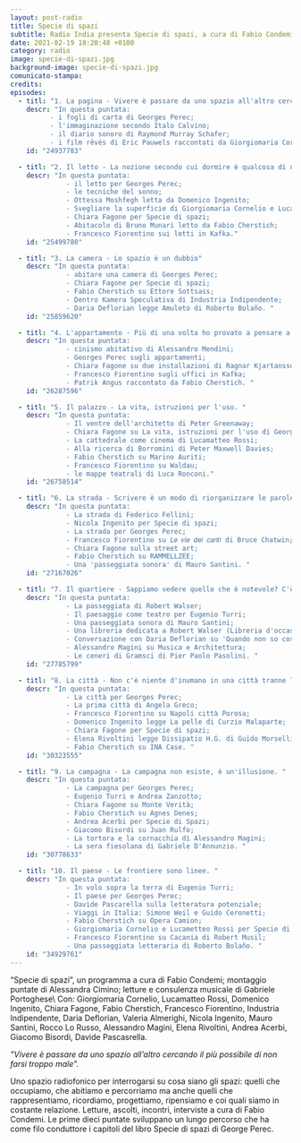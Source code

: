 ```yaml
---
layout: post-radio
title: Specie di spazi
subtitle: Radio India presenta Specie di spazi, a cura di Fabio Condemi
date: 2021-02-19 18:20:48 +0100
category: radio
image: specie-di-spazi.jpg
background-image: specie-di-spazi.jpg
comunicato-stampa:
credits:
episodes:
  - titl: "1. La pagina - Vivere è passare da uno spazio all'altro cercando il più possibile di non farsi troppo male."
    descr: "In questa puntata:
          - i fogli di carta di Georges Perec;
          - l'immaginazione secondo Italo Calvino;
          - il diario sonoro di Raymond Murray Schafer;
          - i film rêvés di Eric Pauwels raccontati da Giorgiomaria Cornelio e Lucamatteo Rossi."
    id: "24937783"

  - titl: "2. Il letto - La nozione secondo cui dormire è qualcosa di naturale è totalmente errata."
    descr: "In questa puntata:
              - il letto per Georges Perec;
              - le tecniche del sonno;
              - Ottessa Moshfegh letta da Domenico Ingenito;
              - Svegliare la superficie di Giorgiomaria Cornelio e Lucamatteo Rossi;
              - Chiara Fagone per Specie di spazi;
              - Abitacolo di Bruno Munari letto da Fabio Cherstich;
              - Francesco Fiorentino sui letti in Kafka."
    id: "25499780"

  - titl: "3. La camera - Lo spazio è un dubbio"
    descr: "In questa puntata:
              - abitare una camera di Georges Perec;
              - Chiara Fagone per Specie di spazi;
              - Fabio Cherstich su Ettore Sottsass;
              - Dentro Kamera Speculativa di Industria Indipendente;
              - Daria Deflorian legge Amuleto di Roberto Bolaño. "
    id: "25859620"

  - titl: "4. L'appartamento - Più di una volta ho provato a pensare a un appartamento nel quale ci fosse una stanza assolutamente inutile."
    descr: "In questa puntata:
              - cinismo abitativo di Alessandro Mendini;
              - Georges Perec sugli appartamenti;
              - Chiara Fagone su due installazioni di Ragnar Kjartansson;
              - Francesco Fiorentino sugli uffici in Kafka;
              - Patrik Angus raccontato da Fabio Cherstich. "
    id: "26287596"

  - titl: "5. Il palazzo - La vita, istruzioni per l'uso. "
    descr: "In questa puntata:
              - Il ventre dell'architetto di Peter Greenaway;
              - Chiara Fagone su La vita, istruzioni per l'uso di Georges Perec;
              - La cattedrale come cinema di Lucamatteo Rossi;
              - Alla ricerca di Borromini di Peter Maxwell Davies;
              - Fabio Cherstich su Marino Auriti;
              - Francesco Fiorentino su Waldau;
              - le mappe teatrali di Luca Ronconi."
    id: "26758514"

  - titl: "6. La strada - Scrivere è un modo di riorganizzare le parole del dizionario, una cosa alquanto banale."
    descr: "In questa puntata:
              - La strada di Federico Fellini;
              - Nicola Ingenito per Specie di spazi;
              - La strada per Georges Perec;
              - Francesco Fiorentino su 𝐿𝑒 𝑣𝑖𝑒 𝑑𝑒𝑖 𝑐𝑎𝑛𝑡𝑖 di Bruce Chatwin;
              - Chiara Fagone sulla street art;
              - Fabio Cherstich su RAMMELLZEE;
              - Una 'passeggiata sonora' di Mauro Santini. "
    id: "27167026"

  - titl: "7. Il quartiere - Sappiamo vedere quello che è notevole? C'è qualcosa che ci colpisce? Niente ci colpisce. Non sappiamo vedere. "
    descr: "In questa puntata:
              - La passeggiata di Robert Walser;
              - Il paesaggio come teatro per Eugenio Turri;
              - Una passeggiata sonora di Mauro Santini;
              - Una libreria dedicata a Robert Walser (Libreria d'occasione Simon Tanner);
              - Conversazione con Daria Deflorian su 'Quando non so cosa fare cosa faccio?' di Deflorian/Tagliarini;
              - Alessandro Magini su Musica e Architettura;
              - Le ceneri di Gramsci di Pier Paolo Pasolini. "
    id: "27785799"

  - titl: "8. La città - Non c'è niente d'inumano in una città tranne la nostra umanità. "
    descr: "In questa puntata:
              - La città per Georges Perec;
              - La prima città di Angela Greco;
              - Francesco Fiorentino su Napoli città Porosa;
              - Domenico Ingenito legge La pelle di Curzio Malaparte;
              - Chiara Fagone per Specie di spazi;
              - Elena Rivoltini legge Dissipatio H.G. di Guido Morselli;
              - Fabio Cherstich su INA Case. "
    id: "30323555"

  - titl: "9. La campagna - La campagna non esiste, è un'illusione. "
    descr: "In questa puntata:
              - La campagna per Georges Perec;
              - Eugenio Turri e Andrea Zanzotto;
              - Chiara Fagone su Monte Verità;
              - Fabio Cherstich su Agnes Denes;
              - Andrea Acerbi per Specie di Spazi;
              - Giacomo Bisordi su Juan Rulfo;
              - La tortora e la cornacchia di Alessandro Magini;
              - La sera fiesolana di Gabriele D'Annunzio. "
    id: "30778633"

  - titl: "10. Il paese - Le frontiere sono linee. "
    descr: "In questa puntata:
              - In volo sopra la terra di Eugenio Turri;
              - Il paese per Georges Perec;
              - Davide Pascarella sulla letteratura potenziale;
              - Viaggi in Italia: Simone Weil e Guido Ceronetti;
              - Fabio Cherstich su Opera Camion;
              - Giorgiomaria Cornelio e Lucametteo Rossi per Specie di sazi;
              - Francesco Fiorentino su Cacania di Robert Musil;
              - Una passeggiata letteraria di Roberto Bolaño. "
    id: "34929761"
---
```

“Specie di spazi”, un programma a cura di Fabio Condemi; montaggio puntate di Alessandra Cimino; letture e consulenza musicale di Gabriele Portoghese\\
Con: Giorgiomaria Cornelio, Lucamatteo Rossi, Domenico Ingenito, Chiara Fagone, Fabio Cherstich, Francesco Fiorentino, Industria Indipendente, Daria Deflorian, Valeria Almerighi, Nicola Ingenito, Mauro Santini, Rocco Lo Russo, Alessandro Magini, Elena Rivoltini, Andrea Acerbi, Giacomo Bisordi, Davide Pascasrella. 

*"Vivere è passare da uno spazio all’altro cercando il più possibile di non farsi troppo male".*

Uno spazio radiofonico per interrogarsi su cosa siano gli spazi: quelli che occupiamo, che abitiamo e percorriamo ma anche quelli che rappresentiamo, ricordiamo, progettiamo, ripensiamo e coi quali siamo in costante relazione.
Letture, ascolti, incontri, interviste a cura di Fabio Condemi.
Le prime dieci puntate sviluppano un lungo percorso che ha come filo conduttore i capitoli del libro Specie di spazi di George Perec.